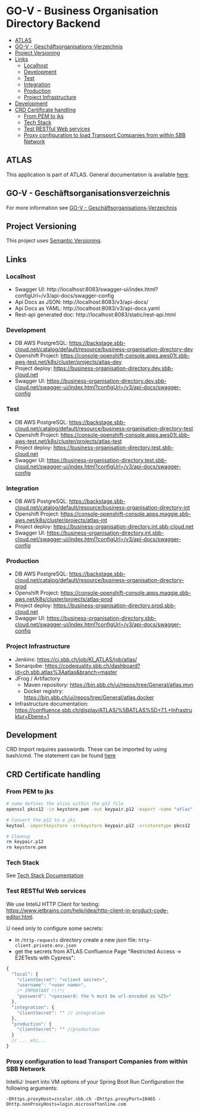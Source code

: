# GO-V - Business Organisation Directory Backend

<!-- toc -->

- [ATLAS](#atlas)
- [GO-V - Geschäftsorganisations-Verzeichnis](#go-v---geschaftsorganisations-verzeichnis)
- [Project Versioning](#project-versioning)
- [Links](#links)
    * [Localhost](#localhost)
    * [Development](#development)
    * [Test](#test)
    * [Integration](#integration)
    * [Production](#production)
    * [Project Infrastructure](#project-infrastructure)
- [Development](#development-1)
- [CRD Certificate handling](#crd-certificate-handling)
    * [From PEM to jks](#from-pem-to-jks)
    * [Tech Stack](#tech-stack)
    * [Test RESTful Web services](#test-restful-web-services)
    * [Proxy configuration to load Transport Companies from within SBB Network](#proxy-configuration-to-load-transport-companies-from-within-sbb-network)

<!-- tocstop -->

## ATLAS

This application is part of ATLAS. General documentation is
available [here](https://code.sbb.ch/projects/KI_ATLAS/repos/atlas/browse/README.md).

## GO-V - Geschäftsorganisationsverzeichnis

For more information
see [GO-V - Geschäftsorganisations-Verzeichnis](https://confluence.sbb.ch/pages/viewpage.action?pageId=1954104583)

## Project Versioning

This project uses [Semantic Versioning](https://semver.org/).

## Links

### Localhost

* Swagger UI: http://localhost:8083/swagger-ui/index.html?configUrl=/v3/api-docs/swagger-config
* Api Docs as JSON: http://localhost:8083/v3/api-docs/
* Api Docs as YAML: http://localhost:8083/v3/api-docs.yaml
* Rest-api generated doc: http://localhost:8083/static/rest-api.html

### Development

* DB AWS PostgreSQL: https://backstage.sbb-cloud.net/catalog/default/resource/business-organisation-directory-dev
* Openshift Project: https://console-openshift-console.apps.aws01t.sbb-aws-test.net/k8s/cluster/projects/atlas-dev
* Project deploy: https://business-organisation-directory.dev.sbb-cloud.net
* Swagger
  UI: https://business-organisation-directory.dev.sbb-cloud.net/swagger-ui/index.html?configUrl=/v3/api-docs/swagger-config

### Test

* DB AWS PostgreSQL: https://backstage.sbb-cloud.net/catalog/default/resource/business-organisation-directory-test
* Openshift Project: https://console-openshift-console.apps.aws01t.sbb-aws-test.net/k8s/cluster/projects/atlas-test
* Project deploy: https://business-organisation-directory.test.sbb-cloud.net
* Swagger
  UI: https://business-organisation-directory.test.sbb-cloud.net/swagger-ui/index.html?configUrl=/v3/api-docs/swagger-config

### Integration

* DB AWS PostgreSQL: https://backstage.sbb-cloud.net/catalog/default/resource/business-organisation-directory-int
* Openshift Project: https://console-openshift-console.apps.maggie.sbb-aws.net/k8s/cluster/projects/atlas-int
* Project deploy: https://business-organisation-directory.int.sbb-cloud.net
* Swagger
  UI: https://business-organisation-directory.int.sbb-cloud.net/swagger-ui/index.html?configUrl=/v3/api-docs/swagger-config

### Production

* DB AWS PostgreSQL: https://backstage.sbb-cloud.net/catalog/default/resource/business-organisation-directory-prod
* Openshift Project: https://console-openshift-console.apps.maggie.sbb-aws.net/k8s/cluster/projects/atlas-prod
* Project deploy: https://business-organisation-directory.prod.sbb-cloud.net
* Swagger UI:  https://business-organisation-directory.sbb-cloud.net/swagger-ui/index.html?configUrl=/v3/api-docs/swagger-config

### Project Infrastructure

* Jenkins: https://ci.sbb.ch/job/KI_ATLAS/job/atlas/
* Sonarqube: https://codequality.sbb.ch/dashboard?id=ch.sbb.atlas%3Aatlas&branch=master
* JFrog / Artifactory
    * Maven repository: https://bin.sbb.ch/ui/repos/tree/General/atlas.mvn
    * Docker registry: https://bin.sbb.ch/ui/repos/tree/General/atlas.docker
* Infrastructure documentation: https://confluence.sbb.ch/display/ATLAS/%5BATLAS%5D+7.1.+Infrastruktur+Ebene+1

## Development

CRD Import requires passwords. These can be imported by using bash/cmd. The statement can be
found [here](https://confluence.sbb.ch/pages/viewpage.action?pageId=1881802050)

## CRD Certificate handling

### From PEM to jks

```bash
# name defines the alias within the p12 file
openssl pkcs12 -in keystore.pem -out keypair.p12 -export -name "atlas"

# Convert the p12 to a jks
keytool -importkeystore -srckeystore keypair.p12 -srcstoretype pkcs12 -destkeystore keystore.jks

# Cleanup
rm keypair.p12
rm keystore.pem
```

### Tech Stack

See [Tech Stack Documentation](../documentation/tech-stack-service.md)

### Test RESTful Web services

We use InteliJ HTTP Client for testing: https://www.jetbrains.com/help/idea/http-client-in-product-code-editor.html.

U need only to configure some secrets:

* in `/http-requests` directory create a new json file: `http-client.private.env.json`
* get the secrets from ATLAS Confluence Page "Restricted Access -> E2ETests with Cypress":

```javascript
{
  "local": {
    "clientSecret": "<client secret>",
    "username": "<user name>",
    /* IMPORTANT !!!*/
    "password": "<password: the % must be url-encoded as %25>"
  },
  "integration": {
    "clientSecret": "" // integration
  },
  "production": {
    "clientSecret": "" //production 
  }
  // ... etc...
}
```

### Proxy configuration to load Transport Companies from within SBB Network

IntelliJ: Insert into VM options of your Spring Boot Run Configuration the following arguments:

~~~
-Dhttps.proxyHost=zscaler.sbb.ch -Dhttps.proxyPort=10465 -Dhttp.nonProxyHosts=login.microsoftonline.com
~~~

